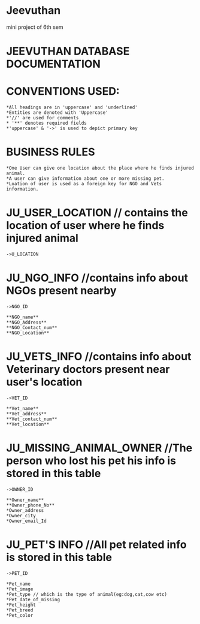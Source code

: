 # Jeevuthan
mini project of 6th sem

JEEVUTHAN DATABASE DOCUMENTATION
====================================



CONVENTIONS USED:
===============
	*All headings are in 'uppercase' and 'underlined'
	*Entities are denoted with 'Uppercase'
	*'//' are used for comments
	* '**' denotes required fields
	*'uppercase' & '->' is used to depict primary key

	
		
BUSINESS RULES
===============
	*One User can give one location about the place where he finds injured animal.
	*A user can give information about one or more missing pet.
	*Loation of user is used as a foreign key for NGO and Vets information.


JU_USER_LOCATION //	contains the location of user where he finds injured animal
================
	->U_LOCATION



JU_NGO_INFO   //contains info about NGOs present nearby
===========
	
	->NGO_ID
	
	**NGO_name**
	**NGO_Address**
	**NGO_Contact_num**
	**NGO_Location**
	
JU_VETS_INFO   //contains info about Veterinary doctors present near user's location 
============

	->VET_ID
	
	**Vet_name**
	**Vet_address**
	**Vet_contact_num**
	**Vet_location**
	
JU_MISSING_ANIMAL_OWNER   //The person who lost his pet his info is stored in this table
=======================

	->OWNER_ID
	
	**Owner_name**
	**Owner_phone_No**
	*Owner_address
	*Owner_city
	*Owner_email_Id
	
	
	


JU_PET'S INFO //All pet related info is stored in this table
=============

	->PET_ID
	
	*Pet_name
	*Pet_image
	*Pet_type // which is the type of animal(eg:dog,cat,cow etc)
	*Pet_date_of_missing
	*Pet_height
	*Pet_breed
	*Pet_color
	
	
